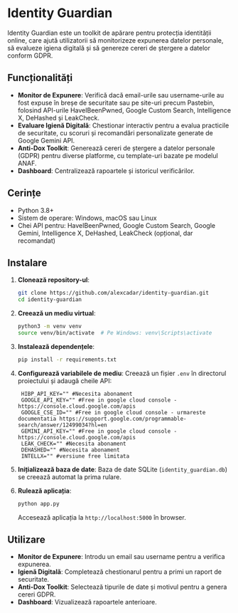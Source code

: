 # Identity Guardian

Identity Guardian este un toolkit de apărare pentru protecția identității online, care ajută utilizatorii să monitorizeze expunerea datelor personale, să evalueze igiena digitală și să genereze cereri de ștergere a datelor conform GDPR.

## Funcționalități

- **Monitor de Expunere**: Verifică dacă email-urile sau username-urile au fost expuse în breșe de securitate sau pe site-uri precum Pastebin, folosind API-urile HaveIBeenPwned, Google Custom Search, Intelligence X, DeHashed și LeakCheck.
- **Evaluare Igienă Digitală**: Chestionar interactiv pentru a evalua practicile de securitate, cu scoruri și recomandări personalizate generate de Google Gemini API.
- **Anti-Dox Toolkit**: Generează cereri de ștergere a datelor personale (GDPR) pentru diverse platforme, cu template-uri bazate pe modelul ANAF.
- **Dashboard**: Centralizează rapoartele și istoricul verificărilor.

## Cerințe

- Python 3.8+
- Sistem de operare: Windows, macOS sau Linux
- Chei API pentru: HaveIBeenPwned, Google Custom Search, Google Gemini, Intelligence X, DeHashed, LeakCheck (opțional, dar recomandat)

## Instalare

1. **Clonează repository-ul**:
   ```bash
   git clone https://github.com/alexcadar/identity-guardian.git
   cd identity-guardian
   ```

2. **Creează un mediu virtual**:
   ```bash
   python3 -m venv venv
   source venv/bin/activate  # Pe Windows: venv\Scripts\activate
   ```

3. **Instalează dependențele**:
   ```bash
   pip install -r requirements.txt
   ```

4. **Configurează variabilele de mediu**:
   Creează un fișier `.env` în directorul proiectului și adaugă cheile API:
   ```plaintext
    HIBP_API_KEY="" #Necesita abonament
    GOOGLE_API_KEY="" #Free in google cloud console - https://console.cloud.google.com/apis
    GOOGLE_CSE_ID="" #Free in google cloud console - urmareste documentatia https://support.google.com/programmable-search/answer/12499034?hl=en
    GEMINI_API_KEY="" #Free in google cloud console - https://console.cloud.google.com/apis
    LEAK_CHECK="" #Necesita abonament
    DEHASHED="" #Necesita abonament
    INTELLX="" #versiune free limitata
   ```

5. **Inițializează baza de date**:
   Baza de date SQLite (`identity_guardian.db`) se creează automat la prima rulare.

6. **Rulează aplicația**:
   ```bash
   python app.py
   ```
   Accesează aplicația la `http://localhost:5000` în browser.

## Utilizare

- **Monitor de Expunere**: Introdu un email sau username pentru a verifica expunerea.
- **Igienă Digitală**: Completează chestionarul pentru a primi un raport de securitate.
- **Anti-Dox Toolkit**: Selectează tipurile de date și motivul pentru a genera cereri GDPR.
- **Dashboard**: Vizualizează rapoartele anterioare.
